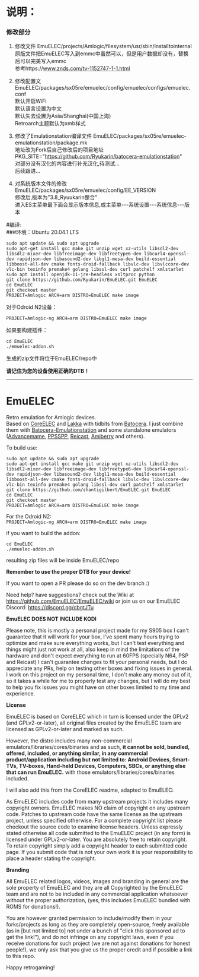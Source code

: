 # 说明：
### 修改部分

1. 修改文件 EmuELEC/projects/Amlogic/filesystem/usr/sbin/installtointernal   
原版文件把EmuELEC写入到emmc中虽然可以，但是用户数据却没有，替换后可以完美写入emmc   
参考https://www.znds.com/tv-1152747-1-1.html   

2. 修改配置文 EmuELEC/packages/sx05re/emuelec/config/emuelec/configs/emuelec.conf   
默认开启WiFi   
默认语言设置为中文   
默认失去设置为Asia/Shanghai(中国上海)   
Retroarch主题默认为xmb样式   

3. 修改了Emulationstation编译文件 EmuELEC/packages/sx05re/emuelec-emulationstation/package.mk   
地址改为Fork后自己修改后的项目地址 PKG_SITE="https://github.com/Ryukarin/batocera-emulationstation"   
对部分没有汉化的内容进行补充汉化,待测试...   
后续跟进...   

4. 对系统版本文件的修改 EmuELEC/packages/sx05re/emuelec/config/EE_VERSION   
修改后,版本为"3.8_Ryuukarin整合"   
进入ES主菜单最下面会显示版本信息,或主菜单---系统设置---系统信息---版本   


#编译:  
###环境：Ubuntu 20.04.1 LTS

```
sudo apt update && sudo apt upgrade
sudo apt-get install gcc make git unzip wget xz-utils libsdl2-dev libsdl2-mixer-dev libfreeimage-dev libfreetype6-dev libcurl4-openssl-dev rapidjson-dev libasound2-dev libgl1-mesa-dev build-essential libboost-all-dev cmake fonts-droid-fallback libvlc-dev libvlccore-dev vlc-bin texinfo premake4 golang libssl-dev curl patchelf xmlstarlet
sudo apt install openjdk-11-jre-headless xsltproc python
git clone https://github.com/Ryukarin/EmuELEC.git EmuELEC    
cd EmuELEC  
git checkout master  
PROJECT=Amlogic ARCH=arm DISTRO=EmuELEC make image   
```
对于Odroid N2设备： 

`PROJECT=Amlogic-ng ARCH=arm DISTRO=EmuELEC make image`

如果要构建插件：
```
cd EmuELEC
./emuelec-addon.sh
```
生成的zip文件将位于EmuELEC/repo中

**请记住为您的设备使用正确的DTB！**


---

# EmuELEC  
Retro emulation for Amlogic devices.  
Based on  [CoreELEC](https://github.com/CoreELEC/CoreELEC) and [Lakka](https://github.com/libretro/Lakka-LibreELEC) with tidbits from [Batocera](https://github.com/batocera-linux/batocera.linux). I just combine them with [Batocera-Emulationstation](https://github.com/batocera-linux/batocera-emulationstation) and some standalone emulators ([Advancemame](https://github.com/amadvance/advancemame), [PPSSPP](https://github.com/hrydgard/ppsspp), [Reicast](https://github.com/reicast/reicast-emulator), [Amiberry](https://github.com/midwan/amiberry) and others). 

To build use:  

```
sudo apt update && sudo apt upgrade
sudo apt-get install gcc make git unzip wget xz-utils libsdl2-dev libsdl2-mixer-dev libfreeimage-dev libfreetype6-dev libcurl4-openssl-dev rapidjson-dev libasound2-dev libgl1-mesa-dev build-essential libboost-all-dev cmake fonts-droid-fallback libvlc-dev libvlccore-dev vlc-bin texinfo premake4 golang libssl-dev curl patchelf xmlstarlet
git clone https://github.com/shantigilbert/EmuELEC.git EmuELEC    
cd EmuELEC  
git checkout master  
PROJECT=Amlogic ARCH=arm DISTRO=EmuELEC make image   
```
For the Odroid N2:   
`PROJECT=Amlogic-ng ARCH=arm DISTRO=EmuELEC make image`

if you want to build the addon: 
```
cd EmuELEC
./emuelec-addon.sh
```
resulting zip files will be inside EmuELEC/repo

**Remember to use the proper DTB for your device!**


If you want to open a PR please do so on the dev branch :) 

Need help? have suggestions? check out the Wiki at https://github.com/EmuELEC/EmuELEC/wiki or join us on our EmuELEC Discord: https://discord.gg/cbgtJTu

**EmuELEC DOES NOT INCLUDE KODI**

Please note, this is mostly a personal project made for my S905 box I can't guarantee that it will work for your box, I've spent many hours trying to optimize and make sure everything works, but I can't test everything and things might just not work at all, also keep in mind the limitations of the hardware and don't expect everything to run at 60FPS (specially N64, PSP and Reicast) I can't guarantee changes to fit your personal needs, but I do appreciate any PRs, help on testing other boxes and fixing issues in general.  
I work on this project on my personal time, I don't make any money out of it, so it takes a while for me to properly test any changes, but I will do my best to help you fix issues you might have on other boxes limited to my time and experience. 

**License**

EmuELEC is based on CoreELEC which in turn is licensed under the GPLv2 (and GPLv2-or-later), all original files created by the EmuELEC team are licensed as GPLv2-or-later and marked as such.

However, the distro includes many non-commercial emulators/libraries/cores/binaries and as such, **it cannot be sold, bundled, offered, included, or anything similar, in any commercial product/application including but not limited to: Android Devices, Smart-TVs, TV-boxes, Hand-held Devices, Computers, SBCs, or anything else that can run EmuELEC.** with those emulators/libraries/cores/binaries included.

I will also add this from the CoreELEC readme, adapted to EmuELEC:

As EmuELEC includes code from many upstream projects it includes many copyright owners. EmuELEC makes NO claim of copyright on any upstream code. Patches to upstream code have the same license as the upstream project, unless specified otherwise. For a complete copyright list please checkout the source code to examine license headers. Unless expressly stated otherwise all code submitted to the EmuELEC project (in any form) is licensed under GPLv2-or-later. You are absolutely free to retain copyright. To retain copyright simply add a copyright header to each submitted code page. If you submit code that is not your own work it is your responsibility to place a header stating the copyright.

**Branding**

All EmuELEC related logos, videos, images and branding in general are the sole property of EmuELEC and they are all Copyrighted by the EmuELEC team and are not to be included in any commercial application whatsoever without the proper authorization, (yes, this includes EmuELEC bundled with ROMS for donations!).

You are however granted permission to include/modify them in your forks/projects as long as they are completely open-source, freely available (as in [but not limited to] not under a bunch of "click this sponsored ad to get the link!"), and do not infringe on any copyright laws, even if you receive donations for such project (we are not against donations for honest people!), we only ask that you give us the proper credit and if possible a link to this repo.

Happy retrogaming! 
